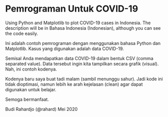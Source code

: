 # Pemrograman Untuk COVID-19
Using Python and Matplotlib to plot COVID-19 cases in Indonesia.
The description will be in Bahasa Indonesia (Indonesian), although you can see the code easily.

Ini adalah contoh pemrograman dengan menggunakan bahasa Python dan Matplotlib.
Kasus yang digunakan adalah data COVID-19.

Semisal Anda mendapatkan data COVID-19 dalam bentuk CSV (comma separated value).
Data tersebut ingin kita tampilkan secara grafik (visual).
Nah, ini contoh kodenya.

Kodenya baru saya buat tadi malam (sambil menunggu sahur).
Jadi kode ini tidak dioptimasi, namun lebih ke arah kejelasan (clean)
agar dapat digunakan untuk belajar.

Semoga bermanfaat.

Budi Rahardjo (@rahard)
Mei 2020
